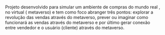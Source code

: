 Projeto desenvolvido para simular um ambiente de compras do mundo real , no virtual ( metaverso) 
e tem como foco abranger três pontos: explorar a revolução das vendas através do metaverso, prever 
ou imaginar como funcionará as vendas através do metaverso e por último gerar conexão entre vendedor 
e o usuário (cliente) através do metaverso.
